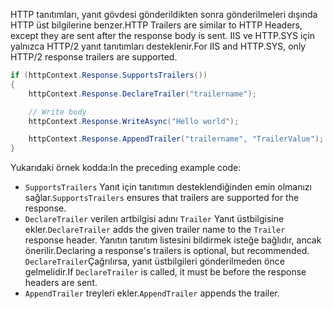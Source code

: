 <span data-ttu-id="d6e8a-101">HTTP tanıtımları, yanıt gövdesi gönderildikten sonra gönderilmeleri dışında HTTP üst bilgilerine benzer.</span><span class="sxs-lookup"><span data-stu-id="d6e8a-101">HTTP Trailers are similar to HTTP Headers, except they are sent after the response body is sent.</span></span> <span data-ttu-id="d6e8a-102">IIS ve HTTP.SYS için yalnızca HTTP/2 yanıt tanıtımları desteklenir.</span><span class="sxs-lookup"><span data-stu-id="d6e8a-102">For IIS and HTTP.SYS, only HTTP/2 response trailers are supported.</span></span>

```csharp
if (httpContext.Response.SupportsTrailers())
{
    httpContext.Response.DeclareTrailer("trailername"); 

    // Write body
    httpContext.Response.WriteAsync("Hello world");

    httpContext.Response.AppendTrailer("trailername", "TrailerValue");
}
```

<span data-ttu-id="d6e8a-103">Yukarıdaki örnek kodda:</span><span class="sxs-lookup"><span data-stu-id="d6e8a-103">In the preceding example code:</span></span>

* <span data-ttu-id="d6e8a-104">`SupportsTrailers` Yanıt için tanıtımın desteklendiğinden emin olmanızı sağlar.</span><span class="sxs-lookup"><span data-stu-id="d6e8a-104">`SupportsTrailers` ensures that trailers are supported for the response.</span></span>
* <span data-ttu-id="d6e8a-105">`DeclareTrailer` verilen artbilgisi adını `Trailer` Yanıt üstbilgisine ekler.</span><span class="sxs-lookup"><span data-stu-id="d6e8a-105">`DeclareTrailer` adds the given trailer name to the `Trailer` response header.</span></span> <span data-ttu-id="d6e8a-106">Yanıtın tanıtım listesini bildirmek isteğe bağlıdır, ancak önerilir.</span><span class="sxs-lookup"><span data-stu-id="d6e8a-106">Declaring a response's trailers is optional, but recommended.</span></span> <span data-ttu-id="d6e8a-107">`DeclareTrailer`Çağrılırsa, yanıt üstbilgileri gönderilmeden önce gelmelidir.</span><span class="sxs-lookup"><span data-stu-id="d6e8a-107">If `DeclareTrailer` is called, it must be before the response headers are sent.</span></span>
* <span data-ttu-id="d6e8a-108">`AppendTrailer` treyleri ekler.</span><span class="sxs-lookup"><span data-stu-id="d6e8a-108">`AppendTrailer` appends the trailer.</span></span>
